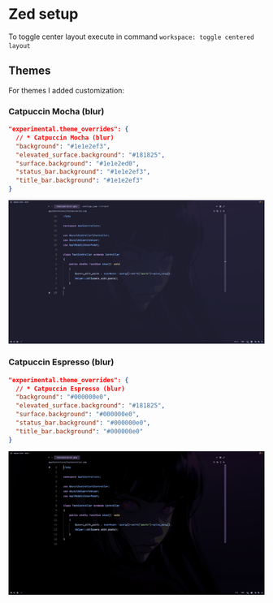 # Zed setup

To toggle center layout execute in command `workspace: toggle centered layout`

## Themes

For themes I added customization:

### Catpuccin Mocha (blur)

```json
"experimental.theme_overrides": {
  // * Catpuccin Mocha (blur)
  "background": "#1e1e2ef3",
  "elevated_surface.background": "#181825",
  "surface.background": "#1e1e2ed0",
  "status_bar.background": "#1e1e2ef3",
  "title_bar.background": "#1e1e2ef3"
}
```

![Catpuccin Mocha (blur)](../images/zed-mocha-blur.png)

### Catpuccin Espresso (blur)
```json
"experimental.theme_overrides": {
  // * Catpuccin Espresso (blur)
  "background": "#000000e0",
  "elevated_surface.background": "#181825",
  "surface.background": "#000000e0",
  "status_bar.background": "#000000e0",
  "title_bar.background": "#000000e0"
}
```
![Catpuccin Espresso (blur)](../images/zed-espresso.png)
